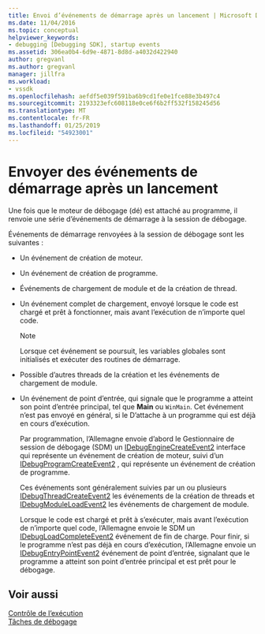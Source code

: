 ```yaml
---
title: Envoi d’événements de démarrage après un lancement | Microsoft Docs
ms.date: 11/04/2016
ms.topic: conceptual
helpviewer_keywords:
- debugging [Debugging SDK], startup events
ms.assetid: 306ea0b4-6d9e-4871-8d8d-a4032d422940
author: gregvanl
ms.author: gregvanl
manager: jillfra
ms.workload:
- vssdk
ms.openlocfilehash: aefdf5e039f591ba6b9cd1fe0e1fce88e3b497c4
ms.sourcegitcommit: 2193323efc608118e0ce6f6b2ff532f158245d56
ms.translationtype: MT
ms.contentlocale: fr-FR
ms.lasthandoff: 01/25/2019
ms.locfileid: "54923001"
---
```

# <a name="send-startup-events-after-a-launch"></a>Envoyer des événements de démarrage après un lancement
Une fois que le moteur de débogage (dé) est attaché au programme, il renvoie une série d’événements de démarrage à la session de débogage.  
  
 Événements de démarrage renvoyées à la session de débogage sont les suivantes :  
  
- Un événement de création de moteur.  
  
- Un événement de création de programme.  
  
- Événements de chargement de module et de la création de thread.  
  
- Un événement complet de chargement, envoyé lorsque le code est chargé et prêt à fonctionner, mais avant l’exécution de n’importe quel code. 
  
  > [!NOTE]
  >  Lorsque cet événement se poursuit, les variables globales sont initialisés et exécuter des routines de démarrage.  
  
- Possible d’autres threads de la création et les événements de chargement de module.  
  
- Un événement de point d’entrée, qui signale que le programme a atteint son point d’entrée principal, tel que **Main** ou `WinMain`. Cet événement n’est pas envoyé en général, si le D’attache à un programme qui est déjà en cours d’exécution.  
  
  Par programmation, l’Allemagne envoie d’abord le Gestionnaire de session de débogage (SDM) un [IDebugEngineCreateEvent2](../../extensibility/debugger/reference/idebugenginecreateevent2.md) interface qui représente un événement de création de moteur, suivi d’un [IDebugProgramCreateEvent2](../../extensibility/debugger/reference/idebugprogramcreateevent2.md) , qui représente un événement de création de programme.  
  
  Ces événements sont généralement suivies par un ou plusieurs [IDebugThreadCreateEvent2](../../extensibility/debugger/reference/idebugthreadcreateevent2.md) les événements de la création de threads et [IDebugModuleLoadEvent2](../../extensibility/debugger/reference/idebugmoduleloadevent2.md) les événements de chargement de module.  
  
  Lorsque le code est chargé et prêt à s’exécuter, mais avant l’exécution de n’importe quel code, l’Allemagne envoie le SDM un [IDebugLoadCompleteEvent2](../../extensibility/debugger/reference/idebugloadcompleteevent2.md) événement de fin de charge. Pour finir, si le programme n’est pas déjà en cours d’exécution, l’Allemagne envoie un [IDebugEntryPointEvent2](../../extensibility/debugger/reference/idebugentrypointevent2.md) événement de point d’entrée, signalant que le programme a atteint son point d’entrée principal et est prêt pour le débogage.  
  
## <a name="see-also"></a>Voir aussi  
 [Contrôle de l’exécution](../../extensibility/debugger/control-of-execution.md)   
 [Tâches de débogage](../../extensibility/debugger/debugging-tasks.md)